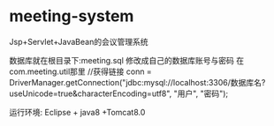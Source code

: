 # meeting-system
Jsp+Servlet+JavaBean的会议管理系统


数据库就在根目录下:meeting.sql
修改成自己的数据库账号与密码
在   com.meeting.util那里
      //获得链接
			conn = DriverManager.getConnection("jdbc:mysql://localhost:3306/数据库名?useUnicode=true&characterEncoding=utf8", "用户", "密码");

运行环境:
Eclipse + java8  +Tomcat8.0

